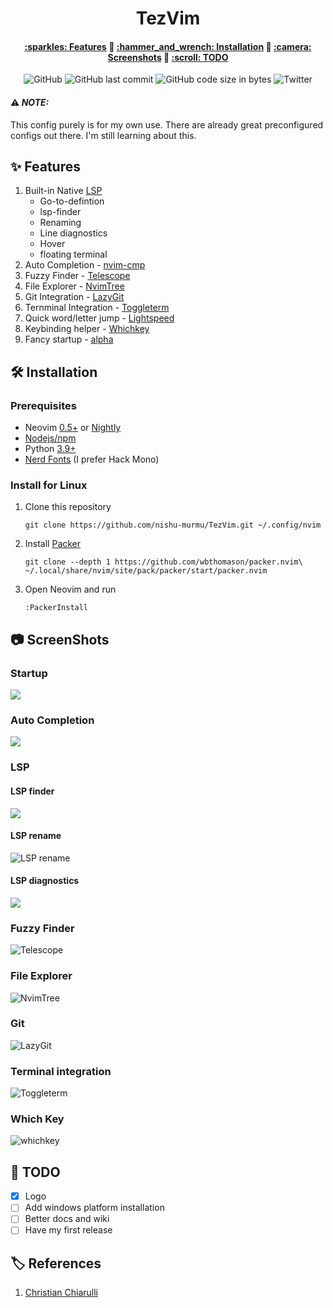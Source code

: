 <h1 align="center">TezVim</h1>
<h4 align="center">
 <a href="#fea">:sparkles: Features</a> 🔸
 <a href="#install">:hammer_and_wrench: Installation</a> 🔸
 <a href="#camera">:camera: Screenshots</a> 🔸
 <a href="#todo">:scroll: TODO</a>
</h4>
<div align="center">
 <img alt="GitHub" src="https://img.shields.io/github/license/nishu-murmu/Tez.nvim">
 <img alt="GitHub last commit" src="https://img.shields.io/github/last-commit/nishu-murmu/Tez.nvim">
 <img alt="GitHub code size in bytes" src="https://img.shields.io/github/languages/code-size/nishu-murmu/Tez.nvim">
 <img alt="Twitter" src="https://img.shields.io/twitter/url?url=https%3A%2F%2Ftwitter.com%2F_Gliches_" />
</div>

#### ⚠️ _NOTE:_
<a>This config purely is for my own use. There are already great preconfigured configs out there. I'm still learning about this.</a>

<a id="fea"></a>
## :sparkles: Features
1. Built-in Native [LSP]()
    * Go-to-defintion
    * lsp-finder
    * Renaming
    * Line diagnostics
    * Hover
    * floating terminal
2. Auto Completion - [nvim-cmp]()
3. Fuzzy Finder - [Telescope]()
4. File Explorer - [NvimTree]()
5. Git Integration - [LazyGit]()
6. Ternminal Integration - [Toggleterm]()
7. Quick word/letter jump - [Lightspeed]()
8. Keybinding helper - [Whichkey]()
9. Fancy startup - [alpha]()

<a id="install"></a>
## :hammer_and_wrench: Installation
### Prerequisites
  * Neovim [0.5+]() or [Nightly]()
  * [Nodejs/npm]()
  * Python [3.9+]()
  * [Nerd Fonts]() (I prefer Hack Mono)

### Install for Linux
1. Clone this repository
    ```
    git clone https://github.com/nishu-murmu/TezVim.git ~/.config/nvim
    ```
2. Install [Packer]()
    ```
    git clone --depth 1 https://github.com/wbthomason/packer.nvim\
    ~/.local/share/nvim/site/pack/packer/start/packer.nvim
    ```
3. Open Neovim and run
    ```
    :PackerInstall
    ```
    
<a id="camera"></a>
## :camera: ScreenShots

### Startup
![](https://github.com/nishu-murmu/TezVim/blob/main/assets/start-up.png)

### Auto Completion
![](https://github.com/nishu-murmu/TezVim/blob/main/assets/completion.png)

### LSP
#### LSP finder
![](https://github.com/nishu-murmu/TezVim/blob/main/assets/lsp-finder.png)

#### LSP rename
![LSP rename](https://github.com/nishu-murmu/TezVim/blob/main/assets/rename.png)

#### LSP diagnostics
![](https://github.com/nishu-murmu/TezVim/blob/main/assets/lsp-diagnostics.png)

### Fuzzy Finder
![Telescope](https://github.com/nishu-murmu/TezVim/blob/main/assets/finder.png)

### File Explorer
![NvimTree](https://github.com/nishu-murmu/TezVim/blob/main/assets/file-explorer.png)

### Git
![LazyGit](https://github.com/nishu-murmu/TezVim/blob/main/assets/lazygit.png)

### Terminal integration
![Toggleterm](https://github.com/nishu-murmu/TezVim/blob/main/assets/terminal.png)

### Which Key
![whichkey](https://github.com/nishu-murmu/TezVim/blob/main/assets/whichkey.png)

<a id="todo"></a>
## :scroll: TODO
 - [x] Logo
 - [ ] Add windows platform installation
 - [ ] Better docs and wiki
 - [ ] Have my first release

<a id="credits"></a>
## :label: References
1. [Christian Chiarulli]()

